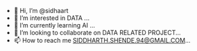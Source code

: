 - 👋 Hi, I’m @sidhaart
- 👀 I’m interested in  DATA ...
- 🌱 I’m currently learning AI ...
- 💞️ I’m looking to collaborate on DATA RELATED PROJECT...
- 📫 How to reach me  SIDDHARTH.SHENDE.94@GMAIL.COM...

<!---
sidhaart/sidhaart is a ✨ special ✨ repository because its `README.md` (this file) appears on your GitHub profile.
You can click the Preview link to take a look at your changes.
--->
